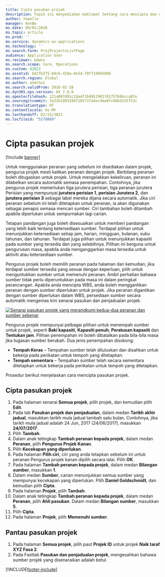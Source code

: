 ```yaml
---
title: Cipta pasukan projek
description: Topik ini menyediakan maklumat tentang cara mencipta dan menguruskan pasukan projek.
author: Yowelle
manager: AnnBe
ms.date: 09/01/2020
ms.topic: article
ms.prod: ''
ms.service: dynamics-ax-applications
ms.technology: ''
ms.search.form: ProjProjectsListPage
audience: Application User
ms.reviewer: kdwns
ms.search.scope: Core, Operations
ms.custom: 82022
ms.assetid: bd2fb375-84c6-428a-8e54-f0f719045898
ms.search.region: Global
ms.author: andchoi
ms.search.validFrom: 2016-02-28
ms.dyn365.ops.version: AX 7.0.0
ms.openlocfilehash: 121a007d91c2da4f3b9951901781757b8bcca8fe
ms.sourcegitcommit: fa32b1893286f20271fa4ec4be8fc68bd135f53c
ms.translationtype: HT
ms.contentlocale: ms-MY
ms.lasthandoff: 02/15/2021
ms.locfileid: "5270869"
---
```

# <a name="create-a-project-team"></a>Cipta pasukan projek

[!include [banner](../includes/banner.md)]

Untuk menggunakan peranan yang sebelum ini disediakan dalam projek, pengurus projek mesti kaitkan peranan dengan projek. Berbilang peranan boleh ditugaskan untuk projek. Untuk mengelakkan kekeliruan, peranan ini dilabelkan secara automatik semasa penempahan. Contohnya, jika pengurus projek memerlukan tiga jurutera perisian, tiga peranan jurutera Perisian yang mempunyai **jurutera perisian 1**, **perisian Jurutera 2**, dan **jurutera perisian 3** sebagai label mereka dijana secara automatik. Jika ciri peranan sebelum ini telah ditetapkan untuk peranan, ia akan digunakan sebagai penapis semasa mencari sumber. Ciri tambahan boleh ditambah apabila diperlukan untuk sempurnakan lagi carian.

Tetapan pandangan juga boleh disesuaikan untuk memberi pandangan yang lebih baik tentang ketersediaan sumber. Terdapat pilihan untuk menunjukkan ketersediaan setiap jam, harian, mingguan, bulanan, suku tahunan, dan tahunan. Terdapat juga pilihan untuk menunjukkan kapasiti pada sumber yang tersedia dan yang selebihnya. Pilihan ini berguna untuk pengurusan masa, apabila anda menganggarkan masa tersedia untuk aktiviti atau ketersediaan sumber.

Pengurus projek boleh memilih peranan pada halaman dan kemudian, jika terdapat sumber tersedia yang sesuai dengan keperluan, pilih untuk menguntukkan sumber untuk memenuhi peranan. Ambil perhatian bahawa sumber tidak perlu diperuntukkan pada masa ini dalam peringkat perancangan. Apabila anda mencipta WBS, anda boleh menggantikan peranan dengan sumber diperlukan untuk projek. Jika peranan digantikan dengan sumber diperlukan dalam WBS, persediaan sumber secara automatik mengemas kini senarai pasukan dan penjadualan projek.

[![Senarai pasukan projek yang merangkumi kedua-dua peranan dan sumber sebenar](./media/projectresourcing03-1024x368.jpg)](./media/projectresourcing03.jpg) 

Pengurus projek mempunyai pelbagai pilihan untuk menempah sumber untuk projek, seperti **Baki kapasiti**, **Kapasiti penuh**, **Peratusan kapasiti** dan **Tentukan jam**. Pilihan penempahan ini boleh dibatalkan pada bila-bila masa jika tugasan sumber berubah. Dua jenis penempahan disokong:

- **Tempah Keras** – Tempahan sumber telah diluluskan dan disahkan untuk bekerja pada perikatan untuk tempoh yang ditetapkan.
- **Tempah sementara** – Tempahan sumber telah secara sementara ditetapkan untuk bekerja pada perikatan untuk tempoh yang ditetapkan.

Prosedur berikut menjelaskan cara mencipta pasukan projek.

## <a name="create-a-project-team"></a>Cipta pasukan projek

1. Pada halaman senarai **Semua projek**, pilih projek, dan kemudian pilih **Edit**.
2. Pada tab **Pasukan projek dan penjadualan**, dalam medan **Tarikh akhir jadual**, masukkan tarikh mula jadual tambah satu bulan. Contohnya, jika tarikh mula jadual adalah 24 Jun, 2017 (24/06/2017), masukkan **24/07/2017**.
3. Pilih **Tambah**.
4. Dalam anak tetingkap **Tambah peranan kepada projek**, dalam medan **Peranan**, pilih **Pengurus Projek Kanan**.
5. Pilih **Kecekapan yang diperlukan**.
6. Pada halaman **Pilih ciri**, ciri yang anda tetapkan sebelum ini untuk peranan Pengurus projek kanan dipilih secara lalai. Pilih **OK**.
7. Pada halaman **Tambah peranan kepada projek**, dalam medan **Bilangan sumber**, masukkan **1**.
8. Dalam medan **Sumber**, carian menunjukkan semua sumber yang mempunyai kecekapan yang diperlukan. Pilih **Daniel Goldschmidt**, dan kemudian pilih **Cipta**.
9. Pada halaman **Projek**, pilih **Tambah**.
10. Dalam anak tetingkap **Tambah peranan kepada projek**, dalam medan **Peranan**, pilih **Ahli pasukan**. Dalam medan **Bilangan sumber**, masukkan **5**.
11. Pilih **Cipta**.
12. Pada halaman **Projek**, pilih **Memenuhi sumber**.

## <a name="monitor-project-teams"></a>Pantau pasukan projek
1. Pada halaman **Semua projek**, pilih paut **Projek ID** untuk projek **Naik taraf XYZ Fasa 2**.
2. Pada Fasttab **Pasukan dan penjadualan projek**, mengesahkan bahawa sumber projek yang disenaraikan adalah betul.


[!INCLUDE[footer-include](../includes/footer-banner.md)]